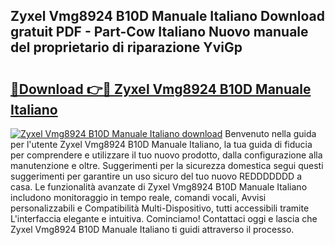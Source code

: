 ## Zyxel Vmg8924 B10D Manuale Italiano Download gratuit PDF - Part-Cow Italiano Nuovo manuale del proprietario di riparazione YviGp

# <h2><a href="http://dfdujt1.blite.top/?on=Zyxel+Vmg8924+B10D+Manuale+Italiano">🔗Download 👉🔴 Zyxel Vmg8924 B10D Manuale Italiano</a></h2>

[![Zyxel Vmg8924 B10D Manuale Italiano download](https://i.imgur.com/lujVjoI.png)](http://dfdujt1.blite.top/?on=Zyxel+Vmg8924+B10D+Manuale+Italiano)
Benvenuto nella guida per l'utente Zyxel Vmg8924 B10D Manuale Italiano, la tua guida di fiducia per comprendere e utilizzare il tuo nuovo prodotto, dalla configurazione alla manutenzione e oltre. Suggerimenti per la sicurezza domestica segui questi suggerimenti per garantire un uso sicuro del tuo nuovo REDDDDDDD a casa. Le funzionalità avanzate di Zyxel Vmg8924 B10D Manuale Italiano includono monitoraggio in tempo reale, comandi vocali, Avvisi personalizzabili e Compatibilità Multi-Dispositivo, tutti accessibili tramite L'interfaccia elegante e intuitiva. Cominciamo! Contattaci oggi e lascia che Zyxel Vmg8924 B10D Manuale Italiano ti guidi attraverso il processo.
